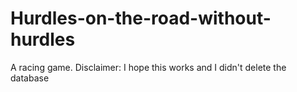 # Hurdles-on-the-road-without-hurdles
A racing game. Disclaimer: I hope this works and I didn't delete the database
